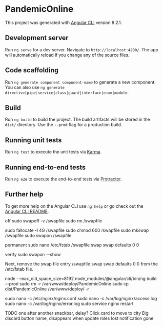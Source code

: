 # PandemicOnline

This project was generated with [Angular CLI](https://github.com/angular/angular-cli) version 8.2.1.

## Development server

Run `ng serve` for a dev server. Navigate to `http://localhost:4200/`. The app will automatically reload if you change any of the source files.

## Code scaffolding

Run `ng generate component component-name` to generate a new component. You can also use `ng generate directive|pipe|service|class|guard|interface|enum|module`.

## Build

Run `ng build` to build the project. The build artifacts will be stored in the `dist/` directory. Use the `--prod` flag for a production build.

## Running unit tests

Run `ng test` to execute the unit tests via [Karma](https://karma-runner.github.io).

## Running end-to-end tests

Run `ng e2e` to execute the end-to-end tests via [Protractor](http://www.protractortest.org/).

## Further help

To get more help on the Angular CLI use `ng help` or go check out the [Angular CLI README](https://github.com/angular/angular-cli/blob/master/README.md).


off 
sudo swapoff -v /swapfile
sudo rm /swapfile

sudo fallocate -l 4G /swapfile
sudo chmod 600 /swapfile
sudo mkswap /swapfile
sudo swapon /swapfile

permanent 
sudo nano /etc/fstab
/swapfile swap swap defaults 0 0

verify
sudo swapon --show


Next, remove the swap file entry /swapfile swap swap defaults 0 0 from the /etc/fstab file.

node --max_old_space_size=8192 node_modules/@angular/cli/bin/ng build --prod
sudo rm -r  /var/www/deploy/PandemicOnline
sudo cp dist/PandemicOnline  /var/www/deploy/ -r

sudo nano -c /etc/nginx/nginx.conf
sudo nano -c /var/log/nginx/access.log
sudo nano -c /var/log/nginx/error.log
sudo service nginx restart

TODO one after another snackbar, delay?
Click card to move to city
Big discard button
name, disappears when update roles
lost notification gone